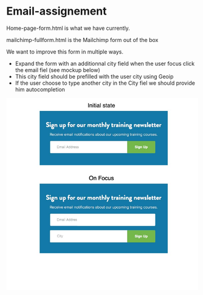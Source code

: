 # Email-assignement


Home-page-form.html is what we have currently. 

mailchimp-fullform.html is the Mailchimp form out of the box 

We want to improve this form in multiple ways.
* Expand the form with an additionnal city field when the user focus click the email fiel (see mockup below)
* This city field should be prefilled with the user city using Geoip
* If the user choose to type another city in the City fiel we should provide him autocompletion

![GitHub Logo](https://github.com/evolvingweb/Email-assignement/blob/master/mockup.jpg?raw=true)
